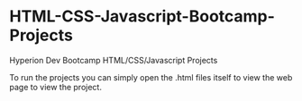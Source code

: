 # HTML-CSS-Javascript-Bootcamp-Projects

Hyperion Dev Bootcamp HTML/CSS/Javascript Projects

To run the projects you can simply open the .html files itself to view the web page to view the project.
